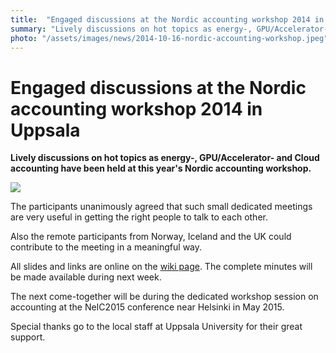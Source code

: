 ```yaml
---
title:  "Engaged discussions at the Nordic accounting workshop 2014 in Uppsala" 
summary: "Lively discussions on hot topics as energy-, GPU/Accelerator- and Cloud accounting have been held at this year's Nordic accounting workshop."
photo: "/assets/images/news/2014-10-16-nordic-accounting-workshop.jpeg"
---
```


Engaged discussions at the Nordic accounting workshop 2014 in Uppsala
=====================================================================

**Lively discussions on hot topics as energy-, GPU/Accelerator- and Cloud accounting have been held at this year's Nordic accounting workshop.**

<a href="{% include baseurl %}/assets/images/news/2014-10-16-nordic-accounting-workshop.jpeg"> <img class="smallpic" src="{% include baseurl %}/assets/images/news/2014-10-16-nordic-accounting-workshop.jpeg"> </a>

The participants unanimously agreed that such small dedicated meetings are very useful in getting the right people to talk to each other.

Also the remote participants from Norway, Iceland and the UK could contribute to the meeting in a meaningful way.

All slides and links are online on the [wiki page](https://wiki.neic.no/wiki/Nordic_accounting_workshop_2014). The complete minutes will be made available during next week.

The next come-together will be during the dedicated workshop session on accounting at the NeIC2015 conference near Helsinki in May 2015.

Special thanks go to the local staff at Uppsala University for their great support.
